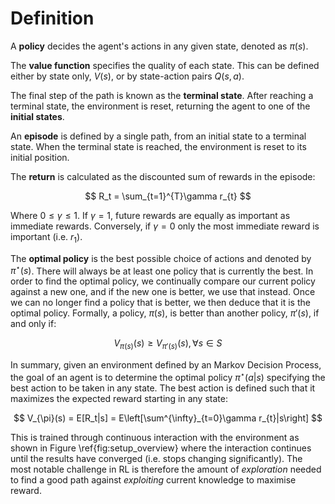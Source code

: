 # Definition

A **policy** decides the agent's actions in any given state, denoted as $\pi(s)$.

The **value function** specifies the quality of each state. This can be defined either by state only, $V(s)$, or by state-action pairs $Q(s,a)$.

The final step of the path is known as the **terminal state**. After reaching a terminal state, the environment is reset, returning the agent to one of the **initial states**.

An **episode** is defined by a single path, from an initial state to a terminal state. When the terminal state is reached, the environment is reset to its initial position.

The **return** is calculated as the discounted sum of rewards in the episode:

$$ 
	R_t = \sum_{t=1}^{T}\gamma r_{t} 
$$

Where $0 \leq \gamma \leq 1$. If $\gamma = 1$, future rewards are equally as important as immediate rewards. Conversely, if $\gamma = 0$ only the most immediate reward is important (i.e. $r_1$). 

The **optimal policy** is the best possible choice of actions and denoted by $\pi^{\star}(s)$. There will always be at least one policy that is currently the best. In order to find the optimal policy, we continually compare our current policy against a new one, and if the new one is better, we use that instead. Once we can no longer find a policy that is better, we then deduce that it is the optimal policy. Formally, a policy, $\pi(s)$, is better than another policy, $\pi'(s)$, if and only if:

$$
    V_{\pi(s)}(s) \geq V_{\pi'(s)}(s), \forall s\in S 
$$

In summary, given an environment defined by an Markov Decision Process, the goal of an agent is to determine the optimal policy $\pi^{\star}(a|s)$ specifying the best action to be taken in any state. The best action is defined such that it maximizes the expected reward starting in any state:

$$
    V_{\pi}(s) = E[R_t|s] = E\left[\sum^{\infty}_{t=0}\gamma r_{t}|s\right]
$$

This is trained through continuous interaction with the environment as shown in Figure \ref{fig:setup_overview} where the interaction continues until the results have converged (i.e. stops changing significantly). The most notable challenge in RL is therefore the amount of *exploration* needed to find a good path against *exploiting* current knowledge to maximise reward.